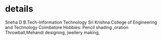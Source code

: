 # details
Sneha D
B.Tech-Information Technology
Sri Krishna College of Engineering and Technology
Coimbatore
Hobbies:
Pencil shading ,oration
Throwball,Mehandi designing,
jwellery making,
